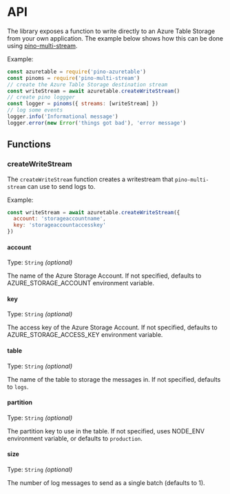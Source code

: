 # API

The library exposes a function to write directly to an Azure Table Storage from your own application. The example below shows how this can be done using [pino-multi-stream](https://github.com/pinojs/pino-multi-stream).

Example:

```js
const azuretable = require('pino-azuretable')
const pinoms = require('pino-multi-stream')
// create the Azure Table Storage destination stream
const writeStream = await azuretable.createWriteStream()
// create pino loggger
const logger = pinoms({ streams: [writeStream] })
// log some events
logger.info('Informational message')
logger.error(new Error('things got bad'), 'error message')
```

## Functions

### createWriteStream

The `createWriteStream` function creates a writestream that `pino-multi-stream` can use to send logs to.

Example:

```js
const writeStream = await azuretable.createWriteStream({
  account: 'storageaccountname',
  key: 'storageaccountaccesskey'
})
````

#### account

Type: `String` *(optional)*

The name of the Azure Storage Account. If not specified, defaults to AZURE_STORAGE_ACCOUNT environment variable.

#### key

Type: `String` *(optional)*

The access key of the Azure Storage Account. If not specified, defaults to AZURE_STORAGE_ACCESS_KEY environment variable.

#### table

Type: `String` *(optional)*

The name of the table to storage the messages in. If not specified, defaults to `logs`.

#### partition

Type: `String` *(optional)*

The partition key to use in the table. If not specified, uses NODE_ENV environment variable, or defaults to `production`.

#### size

Type: `String` *(optional)*

The number of log messages to send as a single batch (defaults to 1).
